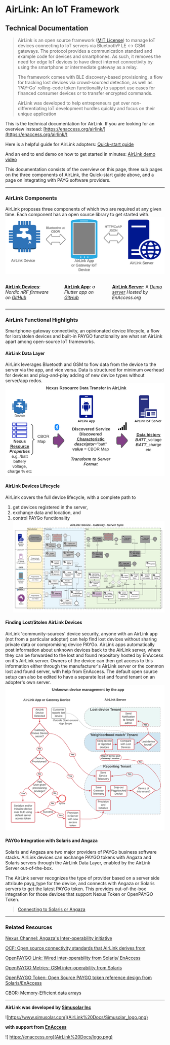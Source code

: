 # AirLink: An IoT Framework
## Technical Documentation

> AirLink is an open source framework ([MIT License](https://opensource.org/licenses/MIT)) to manage IoT devices connecting to IoT servers via Bluetooth® LE ↔ GSM gateways. The protocol provides a communication standard and example code for devices and smartphones. As such, it removes the need for edge IoT devices to have direct internet connectivity by using the smartphone or intermediate gateway as a relay. 
> 
> The framework comes with BLE discovery-based provisioning, a flow for tracking lost devices via crowd-sourced detection, as well as 'PAY-Go' rolling-code token functionality to support use cases for financed consumer devices or to transfer encrypted commands.
>
> AirLink was developed to help entrepreneurs get over non-differentiating IoT development hurdles quickly and focus on their unique application

This is the technical documentation for AirLink. If you are looking for an overview instead:
[https://enaccess.org/airlink/](https://enaccess.org/airlink/)

Here is a helpful guide for AirLink adopters: [Quick-start guide](AirLink%20Docs/Quick-start%20guide.md)

And an end to end demo on how to get started in minutes: [AirLink demo video](https://youtu.be/OAEcQaUBIao)

This documentation consists of the overview on this page, three sub pages on the three components of AirLink, the Quick-start guide above, and a page on integrating with PAYG software providers.

---

### AirLink Components
AirLink proposes three components of which two are required at any given time. Each component has an open source library to get started with.
![Screenshot 2023-01-19 at 11.58.05 AM.png](AirLink%20Docs/AirLink%20Components.png)

<div class="columns" style="column-count: 3;">

**[AirLink Devices](AirLink%20Docs/AirLink%20Devices.md)**: *Nordic nRF firmware on [GitHub](https://github.com/EnAccess/AirLink-Devices)*

<div class="column-break"></div>

**[AirLink App](AirLink%20Docs/AirLink%20App.md)**: *a Flutter app on [GitHub](https://github.com/EnAccess/Airlink-App)*

<div class="column-break"></div>

**[AirLink Server](AirLink%20Docs/AirLink%20Server.md)**: A *[Demo server](https://airlink.enaccess.org) Hosted by EnAccess.org*
</div>


---

### AirLink Functional Highlights
Smartphone-gateway connectivity, an opinionated device lifecycle, a flow for lost/stolen devices and built-in PAYGO functionality are what set AirLink apart among open-source IoT frameworks.

#### AirLink Data Layer
AirLink leverages Bluetooth and GSM to flow data from the device to the server via the app, and vice versa. Data is structured for minimum overhead for devices and plug-and-play adding of new device types without server/app redos.
![AirLink Data flow](AirLink%20Docs/Simusolar_Architecture_Diagram_-_IoT_Data_Flow.png)

#### AirLink Devices Lifecycle
AirLink covers the full device lifecycle, with a complete path to 
1. get devices registered in the server, 
2. exchange data and location, and
3. control PAYGo functionality
![AirLink interactions during device manufacture, provisioning and use](AirLink%20Docs/IoT_Communications_and_Components_spec_-_App_Architecture.png)

#### Finding Lost/Stolen AirLink Devices
AirLink 'community-sources' device security, anyone with an AirLink app (not from a particular adopter) can help find lost devices without sharing private data or compromising device PAYGo. AirLink apps automatically post information about unknown devices back to the AirLink server, where they can be forwarded to the lost and found repository hosted by EnAccess on it's AirLink server. Owners of the device can then get access to this information either through the manufacturer's AirLink server or the common lost and found server, with help from EnAccess. The default open source setup can also be edited to have a separate lost and found tenant on an adopter's own server.
![**AirLink Lost/Stolen Devices Flow**](AirLink%20Docs/AirLink_Unknown_Device_Flow.png)

#### PAYGo Integration with Solaris and Angaza
Solaris and Angaza are two major providers of PAYGo business software stacks. AirLink devices can exchange PAYGO tokens with Angaza and Solaris servers through the AirLink Data Layer, enabled by the AirLink Server out-of-the-box. 

The AirLink server recognizes the type of provider based on a server side attribute payg_type for the device, and connects with Angaza or Solaris servers to get the latest PAYGo token. This provides out-of-the-box integration for those devices that support Nexus Token or OpenPAYGO Token.
>[Connecting to Solaris or Angaza](AirLink%20Docs/Connecting%20to%20Solaris%20or%20Angaza.md)

---

### Related Resources
[Nexus Channel: Angaza's Inter-operability initiative](https://angaza.github.io/nexus-channel-models/resource_type_spec.html)

[OCF: Open source connectivity standards that AirLink derives from](https://www.google.com/url?sa=t&rct=j&q=&esrc=s&source=web&cd=&cad=rja&uact=8&ved=2ahUKEwionv_ev7zyAhXM8uAKHbRED4oQFnoECAgQAQ&url=https%3A%2F%2Fopenconnectivity.org%2Fdeveloper%2Fspecifications%2F&usg=AOvVaw1qzAFKPKuOt-Sv9a1-V_jA)

[OpenPAYGO Link: Wired inter-operability from Solaris/ EnAccess](https://github.com/EnAccess/OpenPAYGO-Link/tree/main/Documentation)

[OpenPAYGO Metrics: GSM inter-operability from Solaris](https://github.com/openpaygo/metrics)

[OpenPAYGO Token: Open Source PAYGO token reference design from Solaris/EnAccess](https://github.com/EnAccess/OpenPAYGO-Token)

[CBOR: Memory-Efficient data arrays](http://cbor.io)


---
**AirLink was developed by [Simusolar Inc](https://www.simusolar.com)**

![https://www.simusolar.com](AirLink%20Docs/Simusolar_logo.png)

**with support from [EnAccess](http://enaccess.org)**

![ https://enaccess.org](AirLink%20Docs/logo.png)

